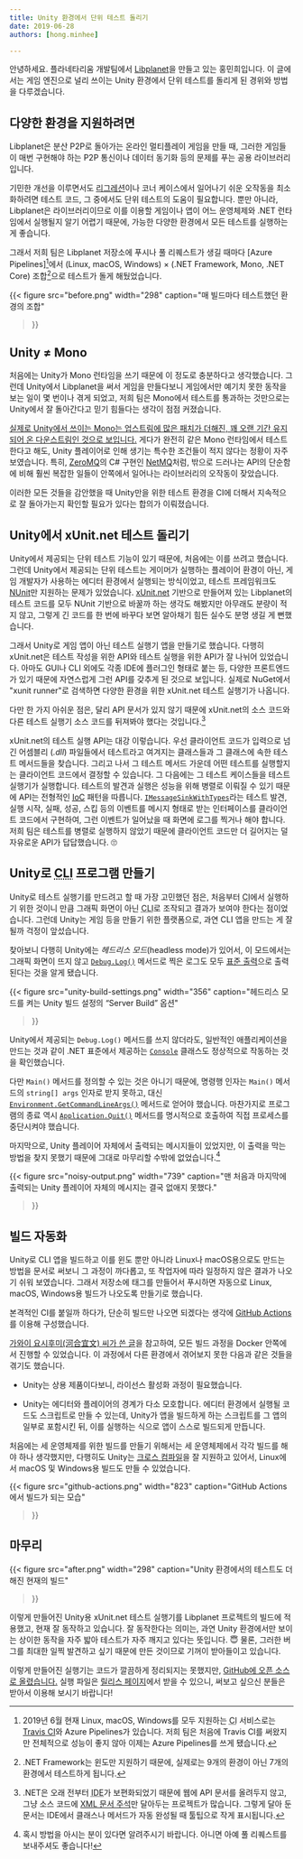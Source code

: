 ```yaml
---
title: Unity 환경에서 단위 테스트 돌리기
date: 2019-06-28
authors: [hong.minhee]

---
```


안녕하세요. 플라네타리움 개발팀에서 [Libplanet]을 만들고 있는 홍민희입니다.
이 글에서는 게임 엔진으로 널리 쓰이는 Unity 환경에서 단위 테스트를 돌리게
된 경위와 방법을 다루겠습니다.


다양한 환경을 지원하려면
------------------------

Libplanet은 분산 P2P로 돌아가는 온라인 멀티플레이 게임을 만들 때,
그러한 게임들이 매번 구현해야 하는 P2P 통신이나 데이터 동기화 등의
문제를 푸는 공용 라이브러리입니다.

기민한 개선을 이루면서도 [리그레션]이나 코너 케이스에서
일어나기 쉬운 오작동을 최소화하려면 테스트 코드, 그 중에서도 단위 테스트의
도움이 필요합니다.  뿐만 아니라, Libplanet은 라이브러리이므로
이를 이용할 게임이나 앱이 어느 운영체제와 .NET 런타임에서 실행될지
알기 어렵기 때문에, 가능한 다양한 환경에서 모든 테스트를 실행하는 게 좋습니다.

그래서 저희 팀은 Libplanet 저장소에 푸시나 풀 리퀘스트가 생길 때마다
[Azure Pipelines][^1]에서 (Linux, macOS, Windows) ×
(.NET Framework, Mono, .NET Core) 조합[^2]으로 테스트가 돌게
해뒀었습니다.

{{<
figure
  src="before.png"
  width="298"
  caption="매 빌드마다 테스트했던 환경의 조합"
>}}


Unity ≠ Mono
------------

처음에는 Unity가 Mono 런타임을 쓰기 때문에 이 정도로 충분하다고 생각했습니다.
그런데 Unity에서 Libplanet을 써서 게임을 만들다보니 게임에서만 예기치 못한
동작을 보는 일이 몇 번이나 겪게 되었고, 저희 팀은 Mono에서 테스트를 통과하는
것만으로는 Unity에서 잘 돌아간다고 믿기 힘들다는 생각이 점점 커졌습니다.

[실제로 Unity에서 쓰이는 Mono는 업스트림에 많은 패치가 더해진,
꽤 오랜 기간 유지되어 온 다운스트림인 것으로 보입니다.][unity-mono]
게다가 완전히 같은 Mono 런타임에서 테스트한다고 해도,
Unity 플레이어로 인해 생기는 특수한 조건들이 적지 않다는 정황이 자주 보였습니다.
특히, [ZeroMQ]의 C# 구현인 [NetMQ]처럼, 밖으로 드러나는 API의 단순함에
비해 훨씬 복잡한 일들이 안쪽에서 일어나는 라이브러리의 오작동이 잦았습니다.

이러한 모든 것들을 감안했을 때 Unity만을 위한 테스트 환경을 CI에 더해서
지속적으로 잘 돌아가는지 확인할 필요가 있다는 합의가 이뤄졌습니다.

Unity에서 xUnit.net 테스트 돌리기
---------------------------------

Unity에서 제공되는 단위 테스트 기능이 있기 때문에, 처음에는 이를 쓰려고
했습니다.
그런데 Unity에서 제공되는 단위 테스트는 게이머가 실행하는 플레이어 환경이 아닌,
게임 개발자가 사용하는 에디터 환경에서 실행되는 방식이었고,
테스트 프레임워크도 [NUnit]만 지원하는 문제가 있었습니다.
[xUnit.net] 기반으로 만들어져 있는 Libplanet의 테스트 코드를 모두
NUnit 기반으로 바꿀까 하는 생각도 해봤지만 아무래도 분량이 적지 않고,
그렇게 긴 코드를 한 번에 바꾸다 보면 알아채기 힘든 실수도 분명
생길 게 뻔했습니다.

그래서 Unity로 게임 앱이 아닌 테스트 실행기 앱을 만들기로 했습니다.
다행히 xUnit.net은 테스트 작성을 위한 API와 테스트 실행을 위한 API가 잘
나뉘어 있었습니다. 아마도 GUI나 CLI 외에도 각종 IDE에 플러그인 형태로 붙는 등,
다양한 프론트엔드가 있기 때문에 자연스럽게 그런 API를 갖추게 된 것으로 보입니다.
실제로 NuGet에서 "xunit runner"로 검색하면 다양한 환경을 위한 xUnit.net
테스트 실행기가 나옵니다.

다만 한 가지 아쉬운 점은, 달리 API 문서가 있지 않기 때문에 xUnit.net의
소스 코드와 다른 테스트 실행기 소스 코드를 뒤져봐야 했다는 것입니다.[^3]

xUnit.net의 테스트 실행 API는 대강 이렇습니다.  우선 클라이언트 코드가
입력으로 넘긴 어셈블리 (*.dll*) 파일들에서 테스트라고 여겨지는 클래스들과
그 클래스에 속한 테스트 메서드들을 찾습니다.
그리고 나서 그 테스트 메서드 가운데 어떤 테스트를 실행할지는
클라이언트 코드에서 결정할 수 있습니다. 그 다음에는 그 테스트 케이스들을
테스트 실행기가 실행합니다.
테스트의 발견과 실행은 성능을 위해 병렬로 이뤄질 수 있기 때문에
API는 전형적인 [<abbr title="inversion of control">IoC</abbr>][IoC]
패턴을 따릅니다.  [`IMessageSinkWithTypes`][IMessageSinkWithTypes]라는
테스트 발견, 실행 시작, 실패, 성공, 스킵 등의 이벤트를 메시지 형태로 받는
인터페이스를 클라이언트 코드에서 구현하여, 그런 이벤트가 일어났을 때
화면에 로그를 찍거나 해야 합니다. 저희 팀은 테스트를 병렬로 실행하지
않았기 때문에 클라이언트 코드만 더 길어지는 덜 자유로운 API가
답답했습니다. 🙄


Unity로 <abbr title="command-line interface">CLI</abbr> 프로그램 만들기
-----------------------------------------------------------------------

Unity로 테스트 실행기를 만드려고 할 때 가장 고민했던 점은, 처음부터
<abbr title="continuous integration">CI</abbr>에서 실행하기 위한 것이니 만큼
그래픽 화면이 아닌 <abbr title="command-line interface">CLI</abbr>로
조작되고 결과가 보여야 한다는 점이었습니다. 그런데 Unity는 게임 등을 만들기 위한
플랫폼으로, 과연 CLI 앱을 만드는 게 잘 될까 걱정이 앞섰습니다.

찾아보니 다행히 Unity에는 <dfn>헤드리스 모드</dfn>(headless mode)가 있어서,
이 모드에서는 그래픽 화면이 뜨지 않고 [`Debug.Log()`][Debug.Log] 메서드로
찍은 로그도 모두 [표준 출력][stdout]으로 출력된다는 것을 알게 됐습니다.

{{<
figure
  src="unity-build-settings.png"
  width="356"
  caption="헤드리스 모드를 켜는 Unity 빌드 설정의 <q>Server Build</q> 옵션"
>}}

Unity에서 제공되는 `Debug.Log()` 메서드를 쓰지 않더라도, 일반적인 애플리케이션을
만드는 것과 같이 .NET 표준에서 제공하는 [`Console`][Console] 클래스도
정상적으로 작동하는 것을 확인했습니다.

다만 `Main()` 메서드를 정의할 수 있는 것은 아니기 때문에, 명령행 인자는
`Main()` 메서드의 `string[] args` 인자로 받지 못하고, 대신
[`Environment.GetCommandLineArgs()`][GetCommandLineArgs] 메서드로
얻어야 했습니다. 마찬가지로 프로그램의 종료 역시 [`Application.Quit()`][Quit]
메서드를 명시적으로 호출하여 직접 프로세스를 중단시켜야 했습니다.

마지막으로, Unity 플레이어 자체에서 출력되는 메시지들이 있었지만, 이 출력을 막는
방법을 찾지 못했기 때문에 그대로 마무리할 수밖에 없었습니다.[^4]

{{<
figure
  src="noisy-output.png"
  width="739"
  caption="맨 처음과 마지막에 출력되는 Unity 플레이어 자체의 메시지는 결국 없애지 못했다."
>}}


빌드 자동화
-----------

Unity로 CLI 앱을 빌드하고 이를 윈도 뿐만 아니라 Linux나 macOS용으로도
만드는 방법을 문서로 써보니 그 과정이 까다롭고, 또 작업자에 따라 일정하지
않은 결과가 나오기 쉬워 보였습니다.  그래서 저장소에 태그를 만들어서 푸시하면
자동으로 Linux, macOS, Windows용 빌드가 나오도록 만들기로 했습니다.

본격적인 CI를 붙일까 하다가, 단순히 빌드만 나오면 되겠다는 생각에
[GitHub Actions]를 이용해 구성했습니다.

[가와이 요시후미(河合宜文) 씨가 쓴 글][5]을 참고하여, 모든 빌드 과정을 Docker
안쪽에서 진행할 수 있었습니다. 이 과정에서 다른 환경에서 겪어보지 못한 다음과 같은
것들을 겪기도 했습니다.

- Unity는 상용 제품이다보니, 라이선스 활성화 과정이 필요했습니다.

- Unity는 에디터와 플레이어의 경계가 다소 모호합니다. 에디터 환경에서
  실행될 코드도 스크립트로 만들 수 있는데, Unity가 앱을 빌드하게 하는
  스크립트를 그 앱의 일부로 포함시킨 뒤, 이를 실행하는 식으로 앱이
  스스로 빌드되게 만듭니다.

처음에는 세 운영체제를 위한 빌드를 만들기 위해서는 세 운영체제에서 각각
빌드를 해야 하나 생각했지만, 다행히도 Unity는 [크로스 컴파일][6]을
잘 지원하고 있어서, Linux에서 macOS 및 Windows용 빌드도 만들 수 있었습니다.

{{<
figure
  src="github-actions.png"
  width="823"
  caption="GitHub Actions에서 빌드가 되는 모습"
>}}


마무리
------

{{<
figure
  src="after.png"
  width="298"
  caption="Unity 환경에서의 테스트도 더해진 현재의 빌드"
>}}

이렇게 만들어진 Unity용 xUnit.net 테스트 실행기를 Libplanet 프로젝트의
빌드에 적용했고, 현재 잘 동작하고 있습니다. 잘 동작한다는 의미는,
과연 Unity 환경에서만 보이는 상이한 동작을 자주 밟아 테스트가 자주
깨지고 있다는 뜻입니다. 😇 물론, 그러한 버그를 최대한 일찍 발견하고 싶기
때문에 만든 것이므로 기꺼이 받아들이고 있습니다.

이렇게 만들어진 실행기는 코드가 깔끔하게 정리되지는 못했지만,
[GitHub에 오픈 소스로 올렸습니다.][7]
실행 파일은 [릴리스 페이지][8]에서 받을 수 있으니, 써보고 싶으신
분들은 받아서 이용해 보시기 바랍니다!

[Libplanet]: https://libplanet.io/
[리그레션]: https://en.wikipedia.org/wiki/Software_regression
[Azure Pipelines]: https://dev.azure.com/planetarium/libplanet/_build?definitionId=3
[Travis CI]: https://travis-ci.com/
[unity-mono]: https://github.com/Unity-Technologies/mono
[ZeroMQ]: http://zeromq.org/
[NetMQ]: https://github.com/zeromq/netmq
[NUnit]: https://nunit.org/
[xUnit.net]: https://xunit.net/
[xmldoc]: https://docs.microsoft.com/dotnet/csharp/programming-guide/xmldoc/
[IoC]: https://ko.wikipedia.org/wiki/%EC%A0%9C%EC%96%B4_%EB%B0%98%EC%A0%84
[IMessageSinkWithTypes]: https://github.com/xunit/xunit/blob/2.4.1/src/xunit.runner.utility/Messages/IMessageSinkWithTypes.cs
[Debug.Log]: https://docs.unity3d.com/ScriptReference/Debug.Log.html
[stdout]: https://ko.wikipedia.org/wiki/%ED%91%9C%EC%A4%80_%EC%8A%A4%ED%8A%B8%EB%A6%BC#%ED%91%9C%EC%A4%80_%EC%B6%9C%EB%A0%A5_(stdout)
[Console]: https://docs.microsoft.com/dotnet/api/system.console
[GetCommandLineArgs]: https://docs.microsoft.com/dotnet/api/system.environment.getcommandlineargs
[Quit]: https://docs.unity3d.com/ScriptReference/Application.Quit.html
[GitHub Actions]: https://github.com/features/actions
[5]: https://medium.com/@neuecc/using-circle-ci-to-build-test-make-unitypackage-on-unity-9f9fa2b3adfd
[6]: https://ko.wikipedia.org/wiki/%ED%81%AC%EB%A1%9C%EC%8A%A4_%EC%BB%B4%ED%8C%8C%EC%9D%BC%EB%9F%AC
[7]: https://github.com/planetarium/xunit-unity-runner
[8]: https://github.com/planetarium/xunit-unity-runner/releases

[^1]: 2019년 6월 현재 Linux, macOS, Windows를 모두 지원하는 <abbr title="continuous integration">CI</abbr> 서비스로는 [Travis CI]와 Azure Pipelines가 있습니다. 저희 팀은 처음에 Travis CI를 써왔지만 전체적으로 성능이 좋지 않아 이제는 Azure Pipelines를 쓰게 됐습니다.
[^2]: .NET Framework는 윈도만 지원하기 때문에, 실제로는 9개의 환경이 아닌 7개의 환경에서 테스트하게 됩니다.
[^3]: .NET은 오래 전부터 <abbr title="integrated development environment">IDE</abbr>가 보편화되었기 때문에 웹에 API 문서를 올려두지 않고, 그냥 소스 코드에 [XML 문서 주석][xmldoc]만 달아두는 프로젝트가 많습니다. 그렇게 달아 둔 문서는 IDE에서 클래스나 메서드가 자동 완성될 때 툴팁으로 작게 표시됩니다.
[^4]: 혹시 방법을 아시는 분이 있다면 알려주시기 바랍니다. 아니면 아예 풀 리퀘스트를 보내주셔도 좋습니다!
